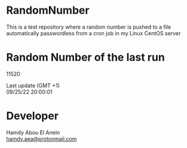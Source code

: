 # RandomNumber    
This is a test repository where a random number is pushed to a file automatically passwordless from a cron job in my Linux CentOS server    
# Random Number of the last run   
11520
      
Last update (GMT +1)    
09/25/22 20:00:01
# Developer    
Hamdy Abou El Anein   
hamdy.aea@protonmail.com
